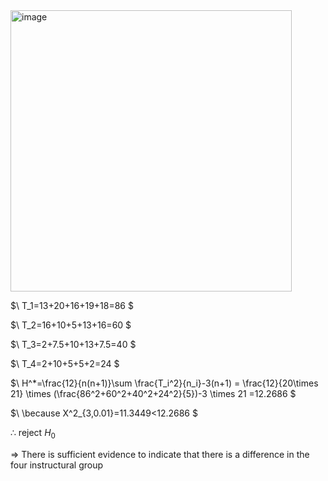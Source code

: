 <img width="450" alt="image" src="https://github.com/user-attachments/assets/9079b544-b0d1-4130-88de-aa65ce2dde61" />

$\ T_1=13+20+16+19+18=86 \$

$\ T_2=16+10+5+13+16=60 \$

$\ T_3=2+7.5+10+13+7.5=40 \$

$\ T_4=2+10+5+5+2=24 \$

$\ H^*=\frac{12}{n(n+1)}\sum \frac{T_i^2}{n_i}-3(n+1) = \frac{12}{20\times 21} \times (\frac{86^2+60^2+40^2+24^2}{5})-3 \times 21 =12.2686 \$

$\ \because X^2_{3,0.01}=11.3449<12.2686 \$

$\therefore$ reject $H_0$

$\Rightarrow$ There is sufficient evidence to indicate that there is a difference in the four instructural group
